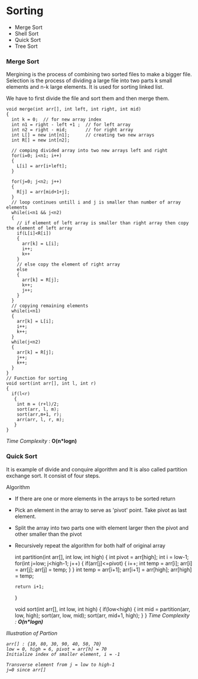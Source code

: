# Sorting

 * Merge Sort
 * Shell Sort
 * Quick Sort
 * Tree Sort


### Merge Sort

Mergining is the process of combining two sorted files to make a bigger file. Selection is the process of dividing a large file into two parts k small elements and n-k large elements. It is used for sorting linked list.

We have to first divide the file and sort them and then merge them.<br>

    void merge(int arr[], int left, int right, int mid)
    {
      int k = 0;  // for new array index
      int n1 = right - left +1 ;  // for left array
      int n2 = right - mid;       // for right array
      int L[] = new int[n1];      // creating two new arrays
      int R[] = new int[n2];

      // comping divided array into two new arrays left and right
      for(i=0; i<n1; i++)
      {
        L[i] = arr[i+left];
      }

      for(j=0; j<n2; j++)
      {
        R[j] = arr[mid+1+j];
      }
      // loop continues untill i and j is smaller than number of array elements
      while(i<n1 && j<n2)
      {
        // if element of left array is smaller than right array then copy the element of left array
        if(L[i]<R[i])
        {
          arr[k] = L[i];
          i++;
          k++
        }
        // else copy the element of right array
        else
        {
          arr[k] = R[j];
          k++;
          j++;
        }
      }
      // copying remaining elements
      while(i<n1)
      {
        arr[k] = L[i];
        i++;
        k++;
      }
      while(j<n2)
      {
        arr[k] = R[j];
        j++;
        k++;
      }
    }
    // Function for sorting
    void sort(int arr[], int l, int r)
    {
      if(l<r)
       {
        int m = (r+l)/2;
        sort(arr, l, m);
        sort(arr,m+1, r);
        arr(arr, l, r, m);
       }
    }
<i> Time Complexity</i> : <b> O(n*logn)</b>

### Quick Sort

It is example of divide and conquire algorithm and It is also called partition exchange sort. It consist of four steps.<br>

Algorithm
* If there are one or more elements in the arrays to be sorted return
* Pick an element in the array to serve as 'pivot' point. Take pivot as last element.
* Split the array into two parts one with element larger then the pivot and other smaller than the pivot
* Recursively repeat the algorithm for both half of original array


    int partition(int arr[], int low, int high)
    {
      int pivot = arr[high];
      int i = low-1;
      for(int j=low; j<high-1; j++)
      {
        if(arr[j]<=pivot)
        {
          i++;
          int temp = arr[i];
          arr[i] = arr[j];
          arr[j] = temp;
        }
      }
      int temp = arr[i+1];
      arr[i+1] = arr[high];
      arr[high] = temp;

      return i+1;
     }


    void sort(int arr[], int low, int high)
    {
      if(low<high)
      {
        int mid = partition(arr, low, high);
        sort(arr, low, mid);
        sort(arr, mid+1, high);
      }
    }
<i> Time Complexity<i> : <b> O(n*logn)</b>

Illustration of Partion

    arr[] : {10, 80, 30, 90, 40, 50, 70}
    low = 0, high = 6, pivot = arr[h] = 70
    Initialize index of smaller element, i = -1

    Transverse element from j = low to high-1
    j=0 since arr[]
